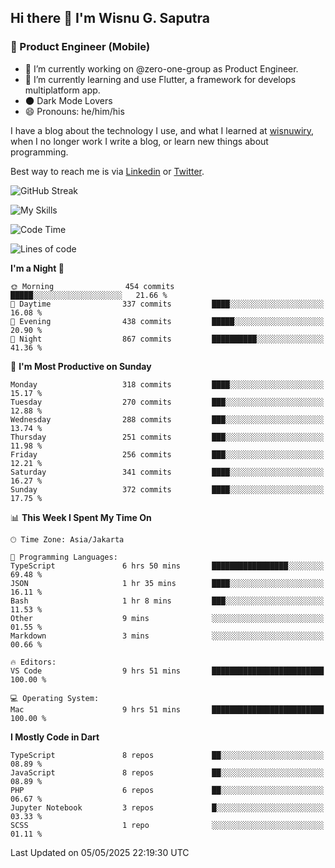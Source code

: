 ## Hi there 👋 I'm Wisnu G. Saputra

### :mobile_phone_off: Product Engineer (Mobile)

- 🔭 I’m currently working on @zero-one-group as Product Engineer.
- 🌱 I’m currently learning and use Flutter, a framework for develops multiplatform app.
- 🌑 Dark Mode Lovers
- 😄 Pronouns: he/him/his

I have a blog about the technology I use, and what I learned at [wisnuwiry](https://wisnuwiry.space/), when I no longer work I write a blog, or learn new things about programming.

Best way to reach me is via [Linkedin](https://www.linkedin.com/in/wisnu-saputra/) or [Twitter](https://twitter.com/wisnuwiry).

![GitHub Streak](https://streak-stats.demolab.com?user=wisnuwiry&theme=dark&hide_border=true)

![My Skills](https://skillicons.dev/icons?i=dart,flutter,kotlin,swift,go,js,css,neovim,git,linux&perline=5)

<!--START_SECTION:waka-->
![Code Time](http://img.shields.io/badge/Code%20Time-1%2C861%20hrs%2021%20mins-blue)

![Lines of code](https://img.shields.io/badge/From%20Hello%20World%20I%27ve%20Written-4.0%20million%20lines%20of%20code-blue)

**I'm a Night 🦉** 

```text
🌞 Morning                454 commits         █████░░░░░░░░░░░░░░░░░░░░   21.66 % 
🌆 Daytime                337 commits         ████░░░░░░░░░░░░░░░░░░░░░   16.08 % 
🌃 Evening                438 commits         █████░░░░░░░░░░░░░░░░░░░░   20.90 % 
🌙 Night                  867 commits         ██████████░░░░░░░░░░░░░░░   41.36 % 
```
📅 **I'm Most Productive on Sunday** 

```text
Monday                   318 commits         ████░░░░░░░░░░░░░░░░░░░░░   15.17 % 
Tuesday                  270 commits         ███░░░░░░░░░░░░░░░░░░░░░░   12.88 % 
Wednesday                288 commits         ███░░░░░░░░░░░░░░░░░░░░░░   13.74 % 
Thursday                 251 commits         ███░░░░░░░░░░░░░░░░░░░░░░   11.98 % 
Friday                   256 commits         ███░░░░░░░░░░░░░░░░░░░░░░   12.21 % 
Saturday                 341 commits         ████░░░░░░░░░░░░░░░░░░░░░   16.27 % 
Sunday                   372 commits         ████░░░░░░░░░░░░░░░░░░░░░   17.75 % 
```


📊 **This Week I Spent My Time On** 

```text
🕑︎ Time Zone: Asia/Jakarta

💬 Programming Languages: 
TypeScript               6 hrs 50 mins       █████████████████░░░░░░░░   69.48 % 
JSON                     1 hr 35 mins        ████░░░░░░░░░░░░░░░░░░░░░   16.11 % 
Bash                     1 hr 8 mins         ███░░░░░░░░░░░░░░░░░░░░░░   11.53 % 
Other                    9 mins              ░░░░░░░░░░░░░░░░░░░░░░░░░   01.55 % 
Markdown                 3 mins              ░░░░░░░░░░░░░░░░░░░░░░░░░   00.66 % 

🔥 Editors: 
VS Code                  9 hrs 51 mins       █████████████████████████   100.00 % 

💻 Operating System: 
Mac                      9 hrs 51 mins       █████████████████████████   100.00 % 
```

**I Mostly Code in Dart** 

```text
TypeScript               8 repos             ██░░░░░░░░░░░░░░░░░░░░░░░   08.89 % 
JavaScript               8 repos             ██░░░░░░░░░░░░░░░░░░░░░░░   08.89 % 
PHP                      6 repos             ██░░░░░░░░░░░░░░░░░░░░░░░   06.67 % 
Jupyter Notebook         3 repos             █░░░░░░░░░░░░░░░░░░░░░░░░   03.33 % 
SCSS                     1 repo              ░░░░░░░░░░░░░░░░░░░░░░░░░   01.11 % 
```




 Last Updated on 05/05/2025 22:19:30 UTC
<!--END_SECTION:waka-->
